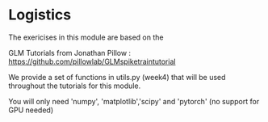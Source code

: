 # Logistics 
The exericises in this module are based on the 

GLM Tutorials from Jonathan Pillow : https://github.com/pillowlab/GLMspiketraintutorial

We provide a set of functions in utils.py (week4) that will be used throughout the tutorials for this module.

You will only need 'numpy', 'matplotlib','scipy' and 'pytorch' (no support for GPU needed)
